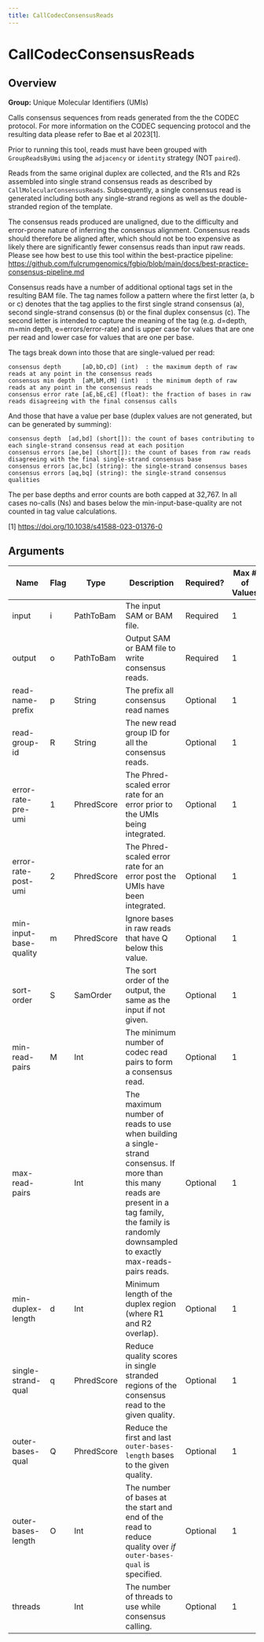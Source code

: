 ```yaml
---
title: CallCodecConsensusReads
---
```


# CallCodecConsensusReads

## Overview
**Group:** Unique Molecular Identifiers (UMIs)

Calls consensus sequences from reads generated from the the CODEC protocol. For more information on the CODEC
sequencing protocol and the resulting data please refer to Bae et al 2023[1].

Prior to running this tool, reads must have been grouped with `GroupReadsByUmi` using the `adjacency` or `identity`
strategy (NOT `paired`).

Reads from the same original duplex are collected, and the R1s and R2s assembled into single strand consensus
reads as described by `CallMolecularConsensusReads`.  Subsequently, a single consensus read is generated including
both any single-strand regions as well as the double-stranded region of the template.

The consensus reads produced are unaligned, due to the difficulty and error-prone nature of inferring the consensus
alignment.  Consensus reads should therefore be aligned after, which should not be too expensive as likely there
are significantly fewer consensus reads than input raw reads.  Please see how best to use this tool within the
best-practice pipeline: https://github.com/fulcrumgenomics/fgbio/blob/main/docs/best-practice-consensus-pipeline.md

Consensus reads have a number of additional optional tags set in the resulting BAM file.  The tag names follow
a pattern where the first letter (a, b or c) denotes that the tag applies to the first single strand consensus (a),
second single-strand consensus (b) or the final duplex consensus (c).  The second letter is intended to capture
the meaning of the tag (e.g. d=depth, m=min depth, e=errors/error-rate) and is upper case for values that are
one per read and lower case for values that are one per base.

The tags break down into those that are single-valued per read:

```
consensus depth      [aD,bD,cD] (int)  : the maximum depth of raw reads at any point in the consensus reads
consensus min depth  [aM,bM,cM] (int)  : the minimum depth of raw reads at any point in the consensus reads
consensus error rate [aE,bE,cE] (float): the fraction of bases in raw reads disagreeing with the final consensus calls
```

And those that have a value per base (duplex values are not generated, but can be generated by summing):

```
consensus depth  [ad,bd] (short[]): the count of bases contributing to each single-strand consensus read at each position
consensus errors [ae,be] (short[]): the count of bases from raw reads disagreeing with the final single-strand consensus base
consensus errors [ac,bc] (string): the single-strand consensus bases
consensus errors [aq,bq] (string): the single-strand consensus qualities
```

The per base depths and error counts are both capped at 32,767. In all cases no-calls (Ns) and bases below the
min-input-base-quality are not counted in tag value calculations.

[1] https://doi.org/10.1038/s41588-023-01376-0

## Arguments

|Name|Flag|Type|Description|Required?|Max # of Values|Default Value(s)|
|----|----|----|-----------|---------|---------------|----------------|
|input|i|PathToBam|The input SAM or BAM file.|Required|1||
|output|o|PathToBam|Output SAM or BAM file to write consensus reads.|Required|1||
|read-name-prefix|p|String|The prefix all consensus read names|Optional|1||
|read-group-id|R|String|The new read group ID for all the consensus reads.|Optional|1|A|
|error-rate-pre-umi|1|PhredScore|The Phred-scaled error rate for an error prior to the UMIs being integrated.|Optional|1|45|
|error-rate-post-umi|2|PhredScore|The Phred-scaled error rate for an error post the UMIs have been integrated.|Optional|1|40|
|min-input-base-quality|m|PhredScore|Ignore bases in raw reads that have Q below this value.|Optional|1|10|
|sort-order|S|SamOrder|The sort order of the output, the same as the input if not given.|Optional|1||
|min-read-pairs|M|Int|The minimum number of codec read pairs to form a consensus read.|Optional|1|1|
|max-read-pairs||Int|The maximum number of reads to use when building a single-strand consensus. If more than this many reads are present in a tag family, the family is randomly downsampled to exactly max-reads-pairs reads.|Optional|1||
|min-duplex-length|d|Int|Minimum length of the duplex region (where R1 and R2 overlap).|Optional|1|1|
|single-strand-qual|q|PhredScore|Reduce quality scores in single stranded regions of the consensus read to the given quality.|Optional|1||
|outer-bases-qual|Q|PhredScore|Reduce the first and last `outer-bases-length` bases to the given quality.|Optional|1||
|outer-bases-length|O|Int|The number of bases at the start and end of the read to reduce quality over *if* `outer-bases-qual` is specified.|Optional|1|5|
|threads||Int|The number of threads to use while consensus calling.|Optional|1|1|

